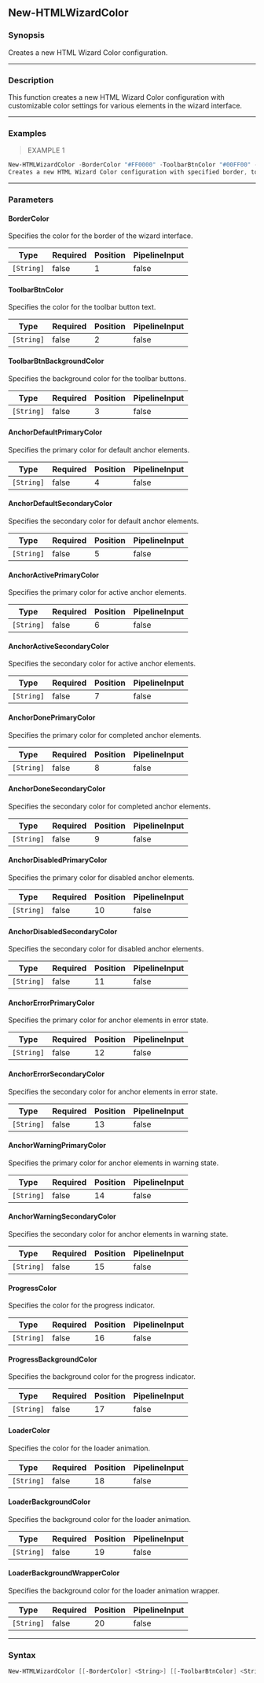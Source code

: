 New-HTMLWizardColor
-------------------

### Synopsis
Creates a new HTML Wizard Color configuration.

---

### Description

This function creates a new HTML Wizard Color configuration with customizable color settings for various elements in the wizard interface.

---

### Examples
> EXAMPLE 1

```PowerShell
New-HTMLWizardColor -BorderColor "#FF0000" -ToolbarBtnColor "#00FF00" -ToolbarBtnBackgroundColor "#0000FF"
Creates a new HTML Wizard Color configuration with specified border, toolbar button text, and toolbar button background colors.
```

---

### Parameters
#### **BorderColor**
Specifies the color for the border of the wizard interface.

|Type      |Required|Position|PipelineInput|
|----------|--------|--------|-------------|
|`[String]`|false   |1       |false        |

#### **ToolbarBtnColor**
Specifies the color for the toolbar button text.

|Type      |Required|Position|PipelineInput|
|----------|--------|--------|-------------|
|`[String]`|false   |2       |false        |

#### **ToolbarBtnBackgroundColor**
Specifies the background color for the toolbar buttons.

|Type      |Required|Position|PipelineInput|
|----------|--------|--------|-------------|
|`[String]`|false   |3       |false        |

#### **AnchorDefaultPrimaryColor**
Specifies the primary color for default anchor elements.

|Type      |Required|Position|PipelineInput|
|----------|--------|--------|-------------|
|`[String]`|false   |4       |false        |

#### **AnchorDefaultSecondaryColor**
Specifies the secondary color for default anchor elements.

|Type      |Required|Position|PipelineInput|
|----------|--------|--------|-------------|
|`[String]`|false   |5       |false        |

#### **AnchorActivePrimaryColor**
Specifies the primary color for active anchor elements.

|Type      |Required|Position|PipelineInput|
|----------|--------|--------|-------------|
|`[String]`|false   |6       |false        |

#### **AnchorActiveSecondaryColor**
Specifies the secondary color for active anchor elements.

|Type      |Required|Position|PipelineInput|
|----------|--------|--------|-------------|
|`[String]`|false   |7       |false        |

#### **AnchorDonePrimaryColor**
Specifies the primary color for completed anchor elements.

|Type      |Required|Position|PipelineInput|
|----------|--------|--------|-------------|
|`[String]`|false   |8       |false        |

#### **AnchorDoneSecondaryColor**
Specifies the secondary color for completed anchor elements.

|Type      |Required|Position|PipelineInput|
|----------|--------|--------|-------------|
|`[String]`|false   |9       |false        |

#### **AnchorDisabledPrimaryColor**
Specifies the primary color for disabled anchor elements.

|Type      |Required|Position|PipelineInput|
|----------|--------|--------|-------------|
|`[String]`|false   |10      |false        |

#### **AnchorDisabledSecondaryColor**
Specifies the secondary color for disabled anchor elements.

|Type      |Required|Position|PipelineInput|
|----------|--------|--------|-------------|
|`[String]`|false   |11      |false        |

#### **AnchorErrorPrimaryColor**
Specifies the primary color for anchor elements in error state.

|Type      |Required|Position|PipelineInput|
|----------|--------|--------|-------------|
|`[String]`|false   |12      |false        |

#### **AnchorErrorSecondaryColor**
Specifies the secondary color for anchor elements in error state.

|Type      |Required|Position|PipelineInput|
|----------|--------|--------|-------------|
|`[String]`|false   |13      |false        |

#### **AnchorWarningPrimaryColor**
Specifies the primary color for anchor elements in warning state.

|Type      |Required|Position|PipelineInput|
|----------|--------|--------|-------------|
|`[String]`|false   |14      |false        |

#### **AnchorWarningSecondaryColor**
Specifies the secondary color for anchor elements in warning state.

|Type      |Required|Position|PipelineInput|
|----------|--------|--------|-------------|
|`[String]`|false   |15      |false        |

#### **ProgressColor**
Specifies the color for the progress indicator.

|Type      |Required|Position|PipelineInput|
|----------|--------|--------|-------------|
|`[String]`|false   |16      |false        |

#### **ProgressBackgroundColor**
Specifies the background color for the progress indicator.

|Type      |Required|Position|PipelineInput|
|----------|--------|--------|-------------|
|`[String]`|false   |17      |false        |

#### **LoaderColor**
Specifies the color for the loader animation.

|Type      |Required|Position|PipelineInput|
|----------|--------|--------|-------------|
|`[String]`|false   |18      |false        |

#### **LoaderBackgroundColor**
Specifies the background color for the loader animation.

|Type      |Required|Position|PipelineInput|
|----------|--------|--------|-------------|
|`[String]`|false   |19      |false        |

#### **LoaderBackgroundWrapperColor**
Specifies the background color for the loader animation wrapper.

|Type      |Required|Position|PipelineInput|
|----------|--------|--------|-------------|
|`[String]`|false   |20      |false        |

---

### Syntax
```PowerShell
New-HTMLWizardColor [[-BorderColor] <String>] [[-ToolbarBtnColor] <String>] [[-ToolbarBtnBackgroundColor] <String>] [[-AnchorDefaultPrimaryColor] <String>] [[-AnchorDefaultSecondaryColor] <String>] [[-AnchorActivePrimaryColor] <String>] [[-AnchorActiveSecondaryColor] <String>] [[-AnchorDonePrimaryColor] <String>] [[-AnchorDoneSecondaryColor] <String>] [[-AnchorDisabledPrimaryColor] <String>] [[-AnchorDisabledSecondaryColor] <String>] [[-AnchorErrorPrimaryColor] <String>] [[-AnchorErrorSecondaryColor] <String>] [[-AnchorWarningPrimaryColor] <String>] [[-AnchorWarningSecondaryColor] <String>] [[-ProgressColor] <String>] [[-ProgressBackgroundColor] <String>] [[-LoaderColor] <String>] [[-LoaderBackgroundColor] <String>] [[-LoaderBackgroundWrapperColor] <String>] [<CommonParameters>]
```
